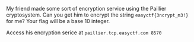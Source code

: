 My friend made some sort of encryption service using the Paillier cryptosystem. Can you get him to encrypt the string `easyctf{3ncrypt_m3!}` for me? Your flag will be a base 10 integer.

Access his encryption serice at `paillier.tcp.easyctf.com 8570`
